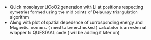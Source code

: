 - Quick monolayer LiCoO2 generation with Li at positions respecting symetries formed using the mid points of Delaunay triangulation algorithm
- Along with plot of spatial depedence of currosponding energy and Magnetic moment. ( need to be rechecked ) calculator is an external wrapper to QUESTAAL code ( will be adding it later on)
